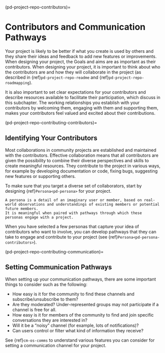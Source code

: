 (pd-project-repo-contributors)=
# Contributors and Communication Pathways

Your project is likely to be better if what you create is used by others and they share their ideas and feedback to add new features or improvements.
When designing your project, the Goals and aims are as important as their contributors.
When designing your project, it is important to think about who the contributors are and how they will collaborate in the project (as described in {ref}`pd-project-repo-readme` and {ref}`pd-project-repo-roadmapping`).

It is also important to set clear expectations for your contributors and describe resources available to facilitate their participation, which discuss in this subchapter.
The working relationships you establish with your contributors by welcoming them, engaging with them and supporting them, makes your contributors feel valued and excited about their contributions.

(pd-project-repo-contributing-contributors)=
## Identifying Your Contributors

Most collaborations in community projects are established and maintained with the contributors.
Effective collaboration means that all contributors are given the possibility to combine their diverse perspectives and skills to create meaningful resources.
They contribute to the project in various ways, for example by developing documentation or code, fixing bugs, suggesting new features or supporting others.

To make sure that you target a diverse set of collaborators, start by designing {ref}`Persona<pd-persona>` for your project.

```{note}
A persona is a detail of an imaginary user or member, based on real-world observations and understandings of existing members or potential future members.
It is meaningful when paired with pathways through which these personas engage with a project.
```

When you have selected a few personas that capture your idea of contributors who want to involve, you can develop pathways that they can take to engage and contribute to your project (see {ref}`Persona<pd-persona-contributors>`).

(pd-project-repo-contributing-communication)=
## Setting Communication Pathways

When setting up your communication pathways, there are some important things to consider such as the following:
- How easy is it for the community to find these channels and subscribe/unsubscribe to them?
- Are they moderated? Under-represented groups may not participate if a channel is free for all.
- How easy is it for members of the community to find and join specific conversations they are interested in?
- Will it be a “noisy” channel (for example, lots of notifications)?
- Can users control or filter what kind of information they receive?

See {ref}`cm-os-comms` to understand various features you can consider for setting a communication channel for your project.
